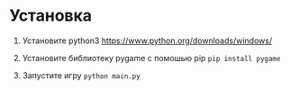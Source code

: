 # Установка

1) Установите python3
https://www.python.org/downloads/windows/

2) Установите библиотеку pygame с помошью pip
`pip install pygame`

3) Запустите игру
`python main.py`
